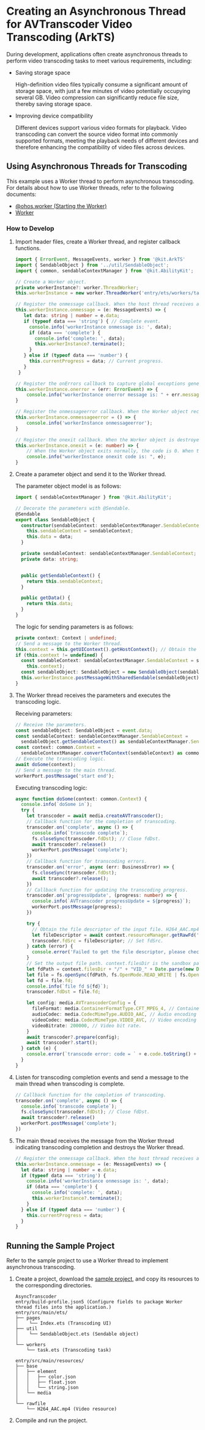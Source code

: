 # Creating an Asynchronous Thread for AVTranscoder Video Transcoding (ArkTS)
<!--Kit: Media Kit-->
<!--Subsystem: Multimedia-->
<!--Owner: @wang-haizhou6-->
<!--Designer: @HmQQQ-->
<!--Tester: @xchaosioda-->
<!--Adviser: @zengyawen-->

During development, applications often create asynchronous threads to perform video transcoding tasks to meet various requirements, including:

- Saving storage space

  High-definition video files typically consume a significant amount of storage space, with just a few minutes of video potentially occupying several GB. Video compression can significantly reduce file size, thereby saving storage space.

- Improving device compatibility

  Different devices support various video formats for playback. Video transcoding can convert the source video format into commonly supported formats, meeting the playback needs of different devices and therefore enhancing the compatibility of video files across devices.

<!--RP1--><!--RP1End-->

## Using Asynchronous Threads for Transcoding

This example uses a Worker thread to perform asynchronous transcoding. For details about how to use Worker threads, refer to the following documents:

- [@ohos.worker (Starting the Worker)](../../reference/apis-arkts/js-apis-worker.md)
- [Worker](../../arkts-utils/worker-introduction.md)

### How to Develop

1. Import header files, create a Worker thread, and register callback functions.

   ```ts
   import { ErrorEvent, MessageEvents, worker } from '@kit.ArkTS'
   import { SendableObject } from '../util/SendableObject';
   import { common, sendableContextManager } from '@kit.AbilityKit';
   ```

   ```ts
   // Create a Worker object.
   private workerInstance?: worker.ThreadWorker;
   this.workerInstance = new worker.ThreadWorker('entry/ets/workers/task.ets');

   // Register the onmessage callback. When the host thread receives a message from the Worker thread through the workerPort.postMessage interface, this callback is invoked and executed in the host thread.
   this.workerInstance.onmessage = (e: MessageEvents) => {
      let data: string | number = e.data;
      if (typeof data === 'string') { // Complete event.
        console.info('workerInstance onmessage is: ', data);
        if (data === 'complete') {
          console.info('complete: ', data);
          this.workerInstance?.terminate();
        }
      } else if (typeof data === 'number') {
        this.currentProgress = data; // Current progress.
      }
    }

   // Register the onErrors callback to capture global exceptions generated during the onmessage callback, timer callback, and file execution of the Worker thread. This callback is executed in the host thread.
   this.workerInstance.onerror = (err: ErrorEvent) => {
       console.info("workerInstance onerror message is: " + err.message);
   }

   // Register the onmessageerror callback. When the Worker object receives a message that cannot be serialized, this callback is invoked and executed in the host thread.
   this.workerInstance.onmessageerror = () => {
       console.info('workerInstance onmessageerror');
   }

   // Register the onexit callback. When the Worker object is destroyed, this callback is invoked and executed in the host thread.
   this.workerInstance.onexit = (e: number) => {
       // When the Worker object exits normally, the code is 0. When the Worker object exits abnormally, the code is 1.
       console.info("workerInstance onexit code is: ", e);
   }
   ```

2. Create a parameter object and send it to the Worker thread.

   The parameter object model is as follows:

   ```ts
   import { sendableContextManager } from '@kit.AbilityKit';

   // Decorate the parameters with @Sendable.
   @Sendable
   export class SendableObject {
     constructor(sendableContext: sendableContextManager.SendableContext, data: string = '') {
       this.sendableContext = sendableContext;
       this.data = data;
     }

     private sendableContext: sendableContextManager.SendableContext;
     private data: string;


     public getSendableContext() {
       return this.sendableContext;
     }

     public getData() {
       return this.data;
     }
   }
   ```

   The logic for sending parameters is as follows:

   ```ts
   private context: Context | undefined;
   // Send a message to the Worker thread.
   this.context = this.getUIContext().getHostContext(); // Obtain the context of the ability to which the current component belongs.
   if (this.context != undefined) {
     const sendableContext: sendableContextManager.SendableContext = sendableContextManager.convertFromContext(
       this.context);
     const sendableObject: SendableObject = new SendableObject(sendableContext, 'some information');
     this.workerInstance.postMessageWithSharedSendable(sendableObject);
   }
   ```

3. The Worker thread receives the parameters and executes the transcoding logic.

   Receiving parameters:

   ```ts
   // Receive the parameters.
   const sendableObject: SendableObject = event.data;
   const sendableContext: sendableContextManager.SendableContext =
     sendableObject.getSendableContext() as sendableContextManager.SendableContext;
   const context: common.Context =
     sendableContextManager.convertToContext(sendableContext) as common.Context;
   // Execute the transcoding logic.
   await doSome(context);
   // Send a message to the main thread.
   workerPort.postMessage('start end');
   ```

   Executing transcoding logic:

   ```ts
   async function doSome(context: common.Context) {
     console.info(`doSome in`);
     try {
       let transcoder = await media.createAVTranscoder();
       // Callback function for the completion of transcoding.
       transcoder.on('complete', async () => {
         console.info(`transcode complete`);
         fs.closeSync(transcoder.fdDst); // Close fdDst.
         await transcoder?.release()
         workerPort.postMessage('complete');
       })
       // Callback function for transcoding errors.
       transcoder.on('error', async (err: BusinessError) => {
         fs.closeSync(transcoder.fdDst);
         await transcoder?.release();
       })
       // Callback function for updating the transcoding progress.
       transcoder.on('progressUpdate', (progress: number) => {
         console.info(`AVTranscoder progressUpdate = ${progress}`);
         workerPort.postMessage(progress);
       })

       try {
         // Obtain the file descriptor of the input file. H264_AAC.mp4 is a preset resource in the rawfile directory. Replace it with the actual one.
         let fileDescriptor = await context.resourceManager.getRawFd('H264_AAC.mp4');
         transcoder.fdSrc = fileDescriptor; // Set fdSrc.
       } catch (error) {
         console.error('Failed to get the file descriptor, please check the resource and path.');
       }
       // Set the output file path. context.filesDir is the sandbox path of the application.
       let fdPath = context.filesDir + "/" + "VID_" + Date.parse(new Date().toString()) + ".mp4";
       let file = fs.openSync(fdPath, fs.OpenMode.READ_WRITE | fs.OpenMode.CREATE);
       let fd = file.fd;
       console.info(`file fd ${fd}`);
       transcoder.fdDst = file.fd;

       let config: media.AVTranscoderConfig = {
         fileFormat: media.ContainerFormatType.CFT_MPEG_4, // Container format.
         audioCodec: media.CodecMimeType.AUDIO_AAC, // Audio encoding format.
         videoCodec: media.CodecMimeType.VIDEO_AVC, // Video encoding format.
         videoBitrate: 200000, // Video bit rate.
       }
       await transcoder?.prepare(config); 
       await transcoder?.start();
     } catch (e) {
       console.error(`transcode error: code = ` + e.code.toString() + `, message = ${JSON.stringify(e.message)}`);
     }
   }
   ```

4. Listen for transcoding completion events and send a message to the main thread when transcoding is complete.

   ```ts
   // Callback function for the completion of transcoding.
   transcoder.on('complete', async () => {
     console.info(`transcode complete`);
     fs.closeSync(transcoder.fdDst); // Close fdDst.
     await transcoder?.release()
     workerPort.postMessage('complete');
   })
   ```

5. The main thread receives the message from the Worker thread indicating transcoding completion and destroys the Worker thread.

   ```ts
   // Register the onmessage callback. When the host thread receives a message from the Worker thread through the workerPort.postMessage interface, this callback is invoked and executed in the host thread.
   this.workerInstance.onmessage = (e: MessageEvents) => {
     let data: string | number = e.data;
     if (typeof data === 'string') {
       console.info('workerInstance onmessage is: ', data);
       if (data === 'complete') {
         console.info('complete: ', data);
         this.workerInstance?.terminate();
       }
     } else if (typeof data === 'number') {
       this.currentProgress = data;
     }
   }
   ```

## Running the Sample Project

Refer to the sample project to use a Worker thread to implement asynchronous transcoding.

1. Create a project, download the [sample project](https://gitcode.com/openharmony/applications_app_samples/tree/master/code/DocsSample/Media/AVTranscoder/AsyncTranscoder), and copy its resources to the corresponding directories.
    ```
    AsyncTranscoder
    entry/build-profile.json5 (Configure fields to package Worker thread files into the application.)
    entry/src/main/ets/
    ├── pages
    │    └── Index.ets (Transcoding UI)
    ├── util
    │    └── SendableObject.ets (Sendable object)
    │
    └── workers
        └── task.ets (Transcoding task)

    entry/src/main/resources/
    ├── base
    │   ├── element
    │   │   ├── color.json
    │   │   ├── float.json
    │   │   └── string.json
    │   └── media
    │
    └── rawfile
        └── H264_AAC.mp4 (Video resource)
    ```
2. Compile and run the project.
